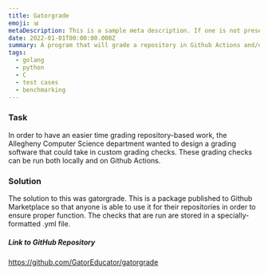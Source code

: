 ```yaml
---
title: Gatorgrade
emoji: 📊
metaDescription: This is a sample meta description. If one is not present in your page/project's front matter, the default metadata description will be used instead.
date: 2022-01-01T00:00:00.000Z
summary: A program that will grade a repository in Github Actions and/or in a local repository using checks created in a yml file.
tags:
  - golang
  - python
  - C
  - test cases
  - benchmarking
---
```


### Task

In order to have an easier time grading repository-based work, the Allegheny Computer Science department wanted to design a grading software that could take in custom grading checks. These grading checks can be run both locally and on Github Actions.

### Solution

The solution to this was gatorgrade. This is a package published to Github Marketplace so that anyone is able to use it for their repositories in order to ensure proper function. The checks that are run are stored in a specially-formatted .yml file.

##### Link to GitHub Repository

<https://github.com/GatorEducator/gatorgrade>
